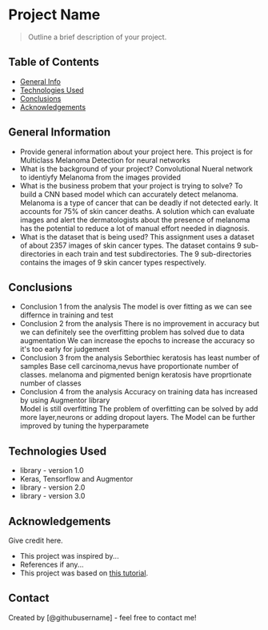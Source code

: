 # Project Name
> Outline a brief description of your project.


## Table of Contents
* [General Info](#general-information)
* [Technologies Used](#technologies-used)
* [Conclusions](#conclusions)
* [Acknowledgements](#acknowledgements)

<!-- You can include any other section that is pertinent to your problem -->

## General Information
- Provide general information about your project here.
  This project is for Multiclass Melanoma Detection for neural networks
- What is the background of your project?
  Convolutional Nueral network to identiyfy Melanoma from the images provided
- What is the business probem that your project is trying to solve?
  To build a CNN based model which can accurately detect melanoma. Melanoma is a type of cancer that can be deadly if not detected early. It    accounts for 75% of skin cancer deaths. A solution which can evaluate images and alert the dermatologists about the presence of melanoma has the potential to reduce a lot of manual effort needed in diagnosis.
- What is the dataset that is being used?
  This assignment uses a dataset of about 2357 images of skin cancer types. The dataset contains 9 sub-directories in each train and test subdirectories. The 9 sub-directories contains the images of 9 skin cancer types respectively.

<!-- You don't have to answer all the questions - just the ones relevant to your project. -->

## Conclusions
- Conclusion 1 from the analysis
  The model is over fitting as we can see differnce in training and test
- Conclusion 2 from the analysis
  There is no improvement in accuracy but we can definitely see the overfitting problem has solved due to data augmentation
  We can increase the epochs to increase the accuracy so it's too early for judgement
- Conclusion 3 from the analysis
  Seborthiec keratosis has least number of samples
  Base cell carcinoma,nevus have proportionate number of classes. melanoma and pigmented benign keratosis have proprtionate number of classes
- Conclusion 4 from the analysis
  Accuracy on training data has increased by using Augmentor library  
  Model is still overfitting
  The problem of overfitting can be solved by add more layer,neurons or adding dropout layers.
  The Model can be further improved by tuning the hyperparamete
<!-- You don't have to answer all the questions - just the ones relevant to your project. -->


## Technologies Used
- library - version 1.0
- Keras, Tensorflow and Augmentor
- library - version 2.0
- library - version 3.0

<!-- As the libraries versions keep on changing, it is recommended to mention the version of library used in this project -->

## Acknowledgements
Give credit here.
- This project was inspired by...
- References if any...
- This project was based on [this tutorial](https://www.example.com).


## Contact
Created by [@githubusername] - feel free to contact me!


<!-- Optional -->
<!-- ## License -->
<!-- This project is open source and available under the [... License](). -->

<!-- You don't have to include all sections - just the one's relevant to your project -->
